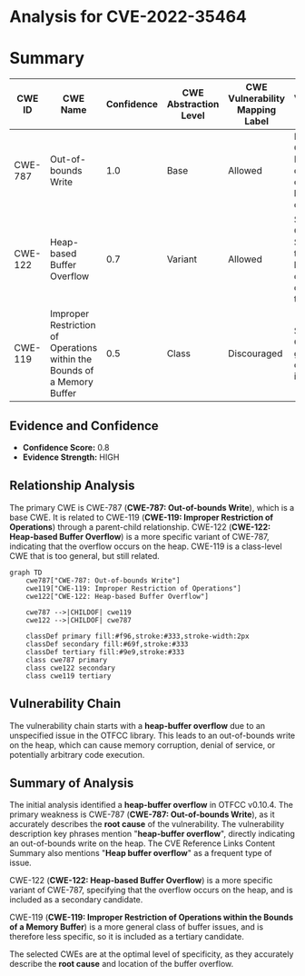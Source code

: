 # Analysis for CVE-2022-35464

# Summary
| CWE ID | CWE Name | Confidence | CWE Abstraction Level | CWE Vulnerability Mapping Label | CWE-Vulnerability Mapping Notes |
|---|---|---|---|---|---|
| CWE-787 | Out-of-bounds Write | 1.0 | Base | Allowed | Primary CWE. Matches the description of a heap-buffer-overflow |
| CWE-122 | Heap-based Buffer Overflow | 0.7 | Variant | Allowed | Secondary CWE.  Specifies that the buffer overflow occurs on the heap. |
| CWE-119 | Improper Restriction of Operations within the Bounds of a Memory Buffer | 0.5 | Class | Discouraged | Secondary CWE. A general class of buffer issues.  |

## Evidence and Confidence

*   **Confidence Score:** 0.8
*   **Evidence Strength:** HIGH

## Relationship Analysis
The primary CWE is CWE-787 (**CWE-787: Out-of-bounds Write**), which is a base CWE.
It is related to CWE-119 (**CWE-119: Improper Restriction of Operations**) through a parent-child relationship.
CWE-122 (**CWE-122: Heap-based Buffer Overflow**) is a more specific variant of CWE-787, indicating that the overflow occurs on the heap.
CWE-119 is a class-level CWE that is too general, but still related.

```mermaid
graph TD
    cwe787["CWE-787: Out-of-bounds Write"]
    cwe119["CWE-119: Improper Restriction of Operations"]
    cwe122["CWE-122: Heap-based Buffer Overflow"]
    
    cwe787 -->|CHILDOF| cwe119
    cwe122 -->|CHILDOF| cwe787
    
    classDef primary fill:#f96,stroke:#333,stroke-width:2px
    classDef secondary fill:#69f,stroke:#333
    classDef tertiary fill:#9e9,stroke:#333
    class cwe787 primary
    class cwe122 secondary
    class cwe119 tertiary
```

## Vulnerability Chain
The vulnerability chain starts with a **heap-buffer overflow** due to an unspecified issue in the OTFCC library.
This leads to an out-of-bounds write on the heap, which can cause memory corruption, denial of service, or potentially arbitrary code execution.

## Summary of Analysis
The initial analysis identified a **heap-buffer overflow** in OTFCC v0.10.4. The primary weakness is CWE-787 (**CWE-787: Out-of-bounds Write**), as it accurately describes the **root cause** of the vulnerability. The vulnerability description key phrases mention "**heap-buffer overflow**", directly indicating an out-of-bounds write on the heap. The CVE Reference Links Content Summary also mentions "**Heap buffer overflow**" as a frequent type of issue.

CWE-122 (**CWE-122: Heap-based Buffer Overflow**) is a more specific variant of CWE-787, specifying that the overflow occurs on the heap, and is included as a secondary candidate.

CWE-119 (**CWE-119: Improper Restriction of Operations within the Bounds of a Memory Buffer**) is a more general class of buffer issues, and is therefore less specific, so it is included as a tertiary candidate.

The selected CWEs are at the optimal level of specificity, as they accurately describe the **root cause** and location of the buffer overflow.